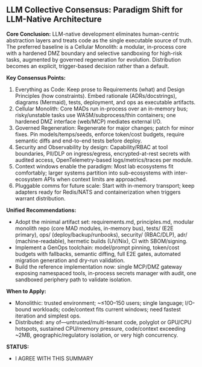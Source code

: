 ## LLM Collective Consensus: Paradigm Shift for LLM-Native Architecture

**Core Conclusion:** LLM-native development eliminates human-centric abstraction layers and treats code as the single executable source of truth. The preferred baseline is a Cellular Monolith: a modular, in-process core with a hardened DMZ boundary and selective sandboxing for high-risk tasks, augmented by governed regeneration for evolution. Distribution becomes an explicit, trigger-based decision rather than a default.

**Key Consensus Points:**
1. Everything as Code: Keep prose to Requirements (what) and Design Principles (how constraints). Embed rationale (ADRs/docstrings), diagrams (Mermaid), tests, deployment, and ops as executable artifacts.
2. Cellular Monolith: Core MADs run in-process over an in-memory bus; risky/unstable tasks use WASM/subprocess/thin containers; one hardened DMZ interface (web/MCP) mediates external I/O.
3. Governed Regeneration: Regenerate for major changes; patch for minor fixes. Pin models/temps/seeds, enforce token/cost budgets, require semantic diffs and end-to-end tests before deploy.
4. Security and Observability by design: Capability/RBAC at tool boundaries, PII/DLP on ingress/egress, encrypted-at-rest secrets with audited access, OpenTelemetry-based logs/metrics/traces per module.
5. Context windows enable the paradigm: Most lab ecosystems fit comfortably; larger systems partition into sub-ecosystems with inter-ecosystem APIs when context limits are approached.
6. Pluggable comms for future scale: Start with in-memory transport; keep adapters ready for Redis/NATS and containerization when triggers warrant distribution.

**Unified Recommendations:**
- Adopt the minimal artifact set: requirements.md, principles.md, modular monolith repo (core MAD modules, in-memory bus), tests/ (E2E primary), ops/ (deploy/backup/runbooks), security/ (RBAC/DLP), adr/ (machine-readable), hermetic builds (UV/Nix), CI with SBOM/signing.
- Implement a GenOps toolchain: model/prompt pinning, token/cost budgets with fallbacks, semantic diffing, full E2E gates, automated migration generation and dry-run validation.
- Build the reference implementation now: single MCP/DMZ gateway exposing namespaced tools, in-process secrets manager with audit, one sandboxed periphery path to validate isolation.

**When to Apply:**
- Monolithic: trusted environment; ~≤100–150 users; single language; I/O-bound workloads; code/context fits current windows; need fastest iteration and simplest ops.
- Distributed: any of—untrusted/multi-tenant code, polyglot or GPU/CPU hotspots, sustained CPU/memory pressure, code/context exceeding ~2MB, geographic/regulatory isolation, or very high concurrency.

**STATUS:**
- I AGREE WITH THIS SUMMARY